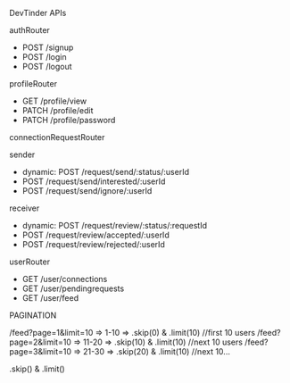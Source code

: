 DevTinder APIs

authRouter
- POST /signup
- POST /login
- POST /logout

profileRouter
- GET /profile/view
- PATCH /profile/edit
- PATCH /profile/password

connectionRequestRouter

sender
- dynamic: POST /request/send/:status/:userId
- POST /request/send/interested/:userId
- POST /request/send/ignore/:userId

receiver
- dynamic: POST /request/review/:status/:requestId
- POST /request/review/accepted/:userId
- POST /request/review/rejected/:userId

userRouter
- GET /user/connections
- GET /user/pendingrequests
- GET /user/feed

PAGINATION

/feed?page=1&limit=10 => 1-10 => .skip(0) & .limit(10)    //first 10 users 
/feed?page=2&limit=10 => 11-20 => .skip(10) & .limit(10)  //next 10 users
/feed?page=3&limit=10 => 21-30 => .skip(20) & .limit(10)  //next 10...

.skip() & .limit()

